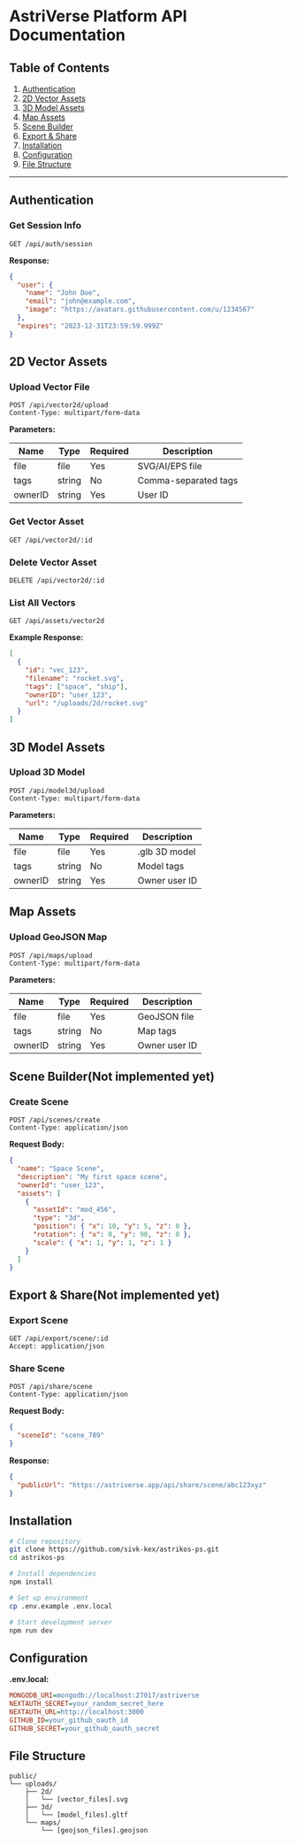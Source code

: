 # AstriVerse Platform API Documentation

## Table of Contents
1. [Authentication](#authentication)
2. [2D Vector Assets](#2d-vector-assets)
3. [3D Model Assets](#3d-model-assets)
4. [Map Assets](#map-assets)
5. [Scene Builder](#scene-builder)
6. [Export & Share](#export--share)
7. [Installation](#installation)
8. [Configuration](#configuration)
9. [File Structure](#file-structure)

---

## Authentication

### Get Session Info
```http
GET /api/auth/session
```

**Response:**
```json
{
  "user": {
    "name": "John Doe",
    "email": "john@example.com",
    "image": "https://avatars.githubusercontent.com/u/1234567"
  },
  "expires": "2023-12-31T23:59:59.999Z"
}
```

## 2D Vector Assets

### Upload Vector File
```http
POST /api/vector2d/upload
Content-Type: multipart/form-data
```

**Parameters:**

| Name | Type | Required | Description |
|------|------|----------|-------------|
| file | file | Yes | SVG/AI/EPS file |
| tags | string | No | Comma-separated tags |
| ownerID | string | Yes | User ID |

### Get Vector Asset
```http
GET /api/vector2d/:id
```

### Delete Vector Asset
```http
DELETE /api/vector2d/:id
```

### List All Vectors
```http
GET /api/assets/vector2d
```

**Example Response:**
```json
[
  {
    "id": "vec_123",
    "filename": "rocket.svg",
    "tags": ["space", "ship"],
    "ownerID": "user_123",
    "url": "/uploads/2d/rocket.svg"
  }
]
```

## 3D Model Assets

### Upload 3D Model
```http
POST /api/model3d/upload
Content-Type: multipart/form-data
```

**Parameters:**

| Name | Type | Required | Description |
|------|------|----------|-------------|
| file | file | Yes | .glb 3D model |
| tags | string | No | Model tags |
| ownerID | string | Yes | Owner user ID |

## Map Assets

### Upload GeoJSON Map
```http
POST /api/maps/upload
Content-Type: multipart/form-data
```

**Parameters:**

| Name | Type | Required | Description |
|------|------|----------|-------------|
| file | file | Yes | GeoJSON file |
| tags | string | No | Map tags |
| ownerID | string | Yes | Owner user ID |

## Scene Builder(Not implemented yet)

### Create Scene
```http
POST /api/scenes/create
Content-Type: application/json
```

**Request Body:**
```json
{
  "name": "Space Scene",
  "description": "My first space scene",
  "ownerId": "user_123",
  "assets": [
    {
      "assetId": "mod_456",
      "type": "3d",
      "position": { "x": 10, "y": 5, "z": 0 },
      "rotation": { "x": 0, "y": 90, "z": 0 },
      "scale": { "x": 1, "y": 1, "z": 1 }
    }
  ]
}
```

## Export & Share(Not implemented yet)

### Export Scene
```http
GET /api/export/scene/:id
Accept: application/json
```

### Share Scene
```http
POST /api/share/scene
Content-Type: application/json
```

**Request Body:**
```json
{
  "sceneId": "scene_789"
}
```

**Response:**
```json
{
  "publicUrl": "https://astriverse.app/api/share/scene/abc123xyz"
}
```

## Installation

```bash
# Clone repository
git clone https://github.com/sivk-kex/astrikos-ps.git
cd astrikos-ps

# Install dependencies
npm install

# Set up environment
cp .env.example .env.local

# Start development server
npm run dev
```

## Configuration

**.env.local:**
```ini
MONGODB_URI=mongodb://localhost:27017/astriverse
NEXTAUTH_SECRET=your_random_secret_here
NEXTAUTH_URL=http://localhost:3000
GITHUB_ID=your_github_oauth_id
GITHUB_SECRET=your_github_oauth_secret
```

## File Structure

```
public/
└── uploads/
    ├── 2d/
    │   └── [vector_files].svg
    ├── 3d/
    │   └── [model_files].gltf
    └── maps/
        └── [geojson_files].geojson
```